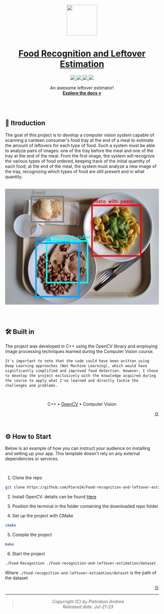<br/>
<br/>
<br/>


<p align="center">
  <img src="https://cdn-icons-png.flaticon.com/512/8072/8072854.png" width="100" height="100">
</p>
<h1 align="center">
    <a href="https://github.com/Piero24/Food-recognition-and-leftover-estimation">Food Recognition and Leftover Estimation</a>
</h1>
<p align="center">
    <a href="https://github.com/Piero24/Food-recognition-and-leftover-estimation/commits/master">
    <img src="https://img.shields.io/github/last-commit/piero24/Food-recognition-and-leftover-estimation">
    </a>
    <a href="https://github.com/Piero24/Food-recognition-and-leftover-estimation">
    <img src="https://img.shields.io/badge/Maintained-yes-green.svg">
    </a>
    <a href="https://github.com/Piero24/twitch-stream-viewer/issues">
    <img src="https://img.shields.io/github/issues/piero24/Food-recognition-and-leftover-estimation">
    </a>
    <a href="https://github.com/Piero24/Food-recognition-and-leftover-estimation/blob/master/LICENSE">
    <img src="https://img.shields.io/github/license/piero24/Food-recognition-and-leftover-estimation">
    </a>
</p>
<p align="center">
    An awesome leftover estimator!
    <br/>
    <a href="https://github.com/Piero24/Food-recognition-and-leftover-estimation/blob/main/CV_22_23-Summer%20project.pdf"><strong>Explore the docs »</strong></a>
    <br/>

</p>

<br/><br/>
<h2 id="itroduction">📔  Itroduction</h2>
<p>
    The goal of this project is to develop a computer vision system capable of scanning a canteen consumer's food tray at the end of a meal to estimate the amount of leftovers for each type of food. Such a system must be able to analyze pairs of images: one of the tray before the meal and one of the tray at the end of the meal. From the first image, the system will recognize the various types of food ordered, keeping track of the initial quantity of each food; at the end of the meal, the system must analyze a new image of the tray, recognizing which types of food are still present and in what quantity.

</p>
<br/>
<img src="./LaTex/Images/IntroPhoto.png">
<br/>
<br/>


<h2 id="made-in"><br/>🛠  Built in</h2>
<p>
    The project was developed in C++ using the OpenCV library and employing image processing techniques learned during the Computer Vision course.

    It's important to note that the code could have been written using Deep Learning approaches (Not Machine Learning), which would have significantly simplified and improved food detection. However, I chose to develop the project exclusively with the knowledge acquired during the course to apply what I've learned and directly tackle the challenges and problems.
</p>
<br/>
<p align="center">
    C++ • <a href="https://opencv.org">OpenCV</a> • Computer Vision
</p>


<p align="right"><a href="#top">⇧</a></p>


<h2 id="how-to-start"><br/>⚙️  How to Start</h2>
<p>
    Below is an example of how you can instruct your audience on installing and setting up your app. This template doesn't rely on any external dependencies or services.
</p>
<br/>

1. Clone the repo
  
```sh
git clone https://github.com/Piero24/Food-recognition-and-leftover-estimation.git
```

2. Install OpenCV. details can be found <a href="https://docs.opencv.org/4.x/d7/d9f/tutorial_linux_install.html">Here</a>

3. Position the terminal in the folder containing the downloaded repo folder 

4. Set up the project with CMake
  
```sh
cmake 
```

5. Compile the project
  
```sh
make 
```

6. Start the project
  
```sh
./Food-Recognition ./Food-recognition-and-leftover-estimation/dataset
```
Where `./Food-recognition-and-leftover-estimation/dataset` is the path of the dataset

<p align="right"><a href="#top">⇧</a></p>


---
> *<p align="center"> Copyrright (C) by Pietrobon Andrea <br/> Released date: Jul-21-23*